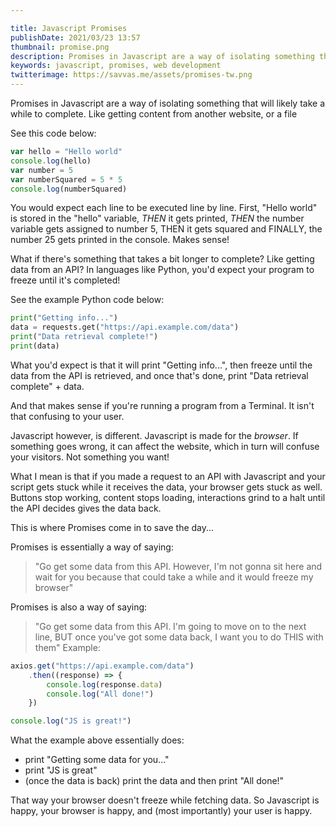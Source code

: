 ```yaml
---

title: Javascript Promises
publishDate: 2021/03/23 13:57
thumbnail: promise.png
description: Promises in Javascript are a way of isolating something that will likely take a while to complete. Here's how it works
keywords: javascript, promises, web development
twitterimage: https://savvas.me/assets/promises-tw.png
---
```


Promises in Javascript are a way of isolating something that will likely take a while to complete. Like getting content from another website, or a file

See this code below:

```js
var hello = "Hello world"
console.log(hello)
var number = 5
var numberSquared = 5 * 5
console.log(numberSquared)
```

You would expect each line to be executed line by line. First, "Hello world" is stored in the "hello" variable, *THEN* it gets printed, *THEN* the number variable gets assigned to number 5, THEN it gets squared and FINALLY, the number 25 gets printed in the console. Makes sense!

What if there's something that takes a bit longer to complete? Like getting data from an API? In languages like Python, you'd expect your program to freeze until it's completed!

See the example Python code below:

```py
print("Getting info...")
data = requests.get("https://api.example.com/data")
print("Data retrieval complete!")
print(data)
```

What you'd expect is that it will print "Getting info...", then freeze until the data from the API is retrieved, and once that's done, print "Data retrieval complete" + data.

And that makes sense if you're running a program from a Terminal. It isn't that confusing to your user.

Javascript however, is different. Javascript is made for the *browser*. If something goes wrong, it can affect the website, which in turn will confuse your visitors. Not something you want!

What I mean is that if you made a request to an API with Javascript and your script gets stuck while it receives the data, your browser gets stuck as well. Buttons stop working, content stops loading, interactions grind to a halt until the API decides gives the data back.

This is where Promises come in to save the day...

Promises is essentially a way of saying:

> "Go get some data from this API. However, I'm not gonna sit here and wait for you because that could take a while and it would freeze my browser"

Promises is also a way of saying:

> "Go get some data from this API. I'm going to move on to the next line, BUT once you've got some data back, I want you to do THIS with them"
Example:

```js
axios.get("https://api.example.com/data")
    .then((response) => {
        console.log(response.data)
        console.log("All done!")
    })

console.log("JS is great!")
```

What the example above essentially does:

* print "Getting some data for you..."
* print "JS is great"
* (once the data is back) print the data and then print "All done!"

That way your browser doesn't freeze while fetching data. So Javascript is happy, your browser is happy, and (most importantly) your user is happy.